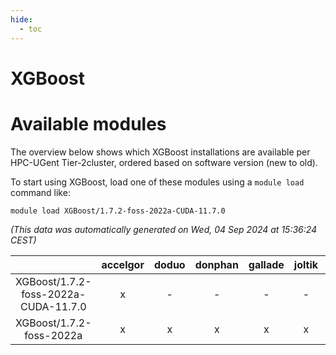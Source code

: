 ```yaml
---
hide:
  - toc
---
```


XGBoost
=======

# Available modules


The overview below shows which XGBoost installations are available per HPC-UGent Tier-2cluster, ordered based on software version (new to old).

To start using XGBoost, load one of these modules using a `module load` command like:

```shell
module load XGBoost/1.7.2-foss-2022a-CUDA-11.7.0
```

*(This data was automatically generated on Wed, 04 Sep 2024 at 15:36:24 CEST)*  

| |accelgor|doduo|donphan|gallade|joltik|shinx|skitty|
| :---: | :---: | :---: | :---: | :---: | :---: | :---: | :---: |
|XGBoost/1.7.2-foss-2022a-CUDA-11.7.0|x|-|-|-|-|-|-|
|XGBoost/1.7.2-foss-2022a|x|x|x|x|x|-|x|
